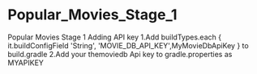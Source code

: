 # Popular_Movies_Stage_1
Popular Movies Stage 1
Adding API key
1.Add
buildTypes.each {
        it.buildConfigField 'String', 'MOVIE_DB_API_KEY',MyMovieDbApiKey
    }
to build.gradle
2.Add your themoviedb Api key to gradle.properties as MYAPIKEY

